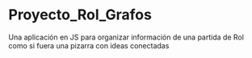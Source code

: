 # Proyecto_Rol_Grafos
Una aplicación en JS para organizar información de una partida de Rol como si fuera una pizarra con ideas conectadas
